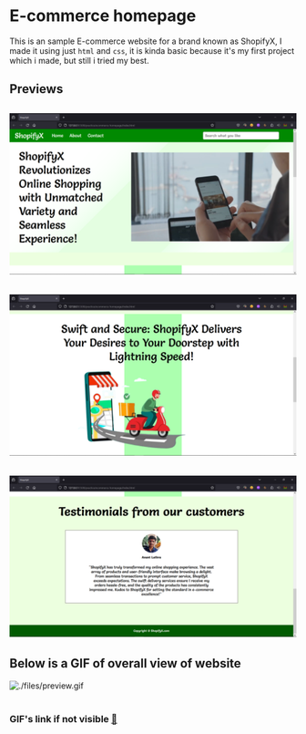 # E-commerce homepage

This is an sample E-commerce website for a brand known as ShopifyX, I made it using just `html` and `css`, it is kinda basic because it's my first project which i made, but still i tried my best.

## Previews

![preview1](./files/preview1.png)
---
![preview2](./files/preview2.png)
---
![preview3](./files/preview3.png)
---

## Below is a GIF of overall view of website

<div class="sample-vid">
    <img src="./files/preview.gif" alt="./files/preview.gif">
</div>
<br>

### GIF's link if not visible [🔗](./files/preview.gif)
